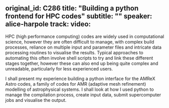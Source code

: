 original_id: C286
title: "Building a python frontend for HPC codes"
subtitle: ""
speaker: alice-harpole
track: 
video:
---
HPC (high performance computing) codes are widely used in computational science, however they are often difficult to manage, with complex build processes, reliance on multiple input and parameter files and intricate data processing routines to visualise the results. Typical approaches to automating this often involve shell scripts to try and link these different stages together, however these can also end up being quite complex and unreadable, particularly for less experienced users. 

I shall present my experience building a python interface for the AMReX Astro codes, a family of codes for AMR (adaptive mesh refinement) modelling of astrophysical systems. I shall look at how I used python to manage the compilation process, create input data, submit supercomputer jobs and visualise the output.